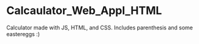 # Calcaulator_Web_Appl_HTML
 Calculator made with JS, HTML, and CSS. Includes parenthesis and some eastereggs :)
